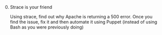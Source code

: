 0. Strace is your friend


   Using strace, find out why Apache is returning a 500 error. Once you find the issue, fix it and then automate it using Puppet (instead of using Bash as you were previously doing)
